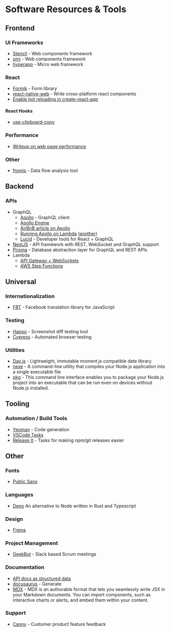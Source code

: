 # Software Resources & Tools

## Frontend

### UI Frameworks

- [Stencil](https://stenciljs.com/) - Web components framework
- [omi](https://github.com/Tencent/omi) - Web components framework
- [hyperapp](https://github.com/jorgebucaran/hyperapp) - Micro web framework

### React

- [Formik](https://jaredpalmer.com/formik/docs/overview) - Form library
- [react-native-web](https://github.com/necolas/react-native-web) - Write cross-platform react components
- [Enable hot reloading in create-react-app](https://daveceddia.com/hot-reloading-create-react-app/)

#### React Hooks

- [use-clipboard-copy](https://github.com/wsmd/use-clipboard-copy)

### Performance

- [Writeup on web page performance](https://www.smashingmagazine.com/2019/01/front-end-performance-checklist-2019-pdf-pages/)

### Other

- [fromjs](http://www.fromjs.com/) - Data flow analysis tool 

## Backend

### APIs

- GraphQL
  - [Apollo](https://www.apollographql.com/) - GraphQL client
  - [Apollo Engine](https://engine.apollographql.com/account/gh.remoteit/services)
  - [AirBnB article on Apollo](https://medium.com/airbnb-engineering/how-airbnb-is-moving-10x-faster-at-scale-with-graphql-and-apollo-aa4ec92d69e2)
  - [Running Apollo on Lambda](https://www.apollographql.com/docs/apollo-server/servers/lambda.html) ([another](https://cloudacademy.com/blog/how-to-write-graphql-apps-using-aws-lambda/))
  - [Lucid](https://reactlucid.io/) - Developer tools for React + GraphQL
- [NestJS](https://docs.nestjs.com/) - API framework with REST, WebSocket and GraphQL support
- [Prisma](https://github.com/prisma/prisma) - Database abstraction layer for GraphQL and REST APIs
- Lambda
  - [API Gateway + WebSockets](https://serverless.com/blog/api-gateway-websockets-example/)
  - [AWS Step Functions](https://aws.amazon.com/step-functions/)


## Universal

### Internationalization

- [FBT](https://facebookincubator.github.io/fbt/) - Facebook translation library for JavaScript

### Testing

- [Happo](https://happo.io/) - Screenshot diff testing tool
- [Cypress](https://www.cypress.io/) - Automated browser testing

### Utilities

- [Day.js](https://github.com/iamkun/dayjs) - Lightweight, immutable moment.js compatible date library
- [nexe](https://github.com/nexe/nexe) - A command-line utility that compiles your Node.js application into a single executable file
- [pkg](https://github.com/zeit/pkg) - This command line interface enables you to package your Node.js project into an executable that can be run even on devices without Node.js installed.

## Tooling

### Automation / Build Tools

- [Yeoman](https://yeoman.io/) - Code generation
- [VSCode Tasks](https://code.visualstudio.com/Docs/editor/tasks)
- [Release It](https://github.com/webpro/release-it) - Tasks for making npm/git releases easier


## Other

### Fonts

- [Public Sans](https://public-sans.digital.gov/)

### Languages

- [Deno](https://deno.land) An alternative to Node written in Rust and Typescript

### Design

- [Figma](https://www.figma.com/)

### Project Management

- [GeekBot](https://geekbot.com) - Slack based Scrum meetings

### Documentation

- [API docs as structured data](https://electronjs.org/blog/api-docs-json-schema)
- [docusaurus](https://docusaurus.io/) - Generate
- [MDX](https://mdxjs.com/) - MDX is an authorable format that lets you seamlessly write JSX in your Markdown documents. You can import components, such as interactive charts or alerts, and embed them within your content.

### Support

- [Canny](https://canny.io/) - Customer product feature feedback


